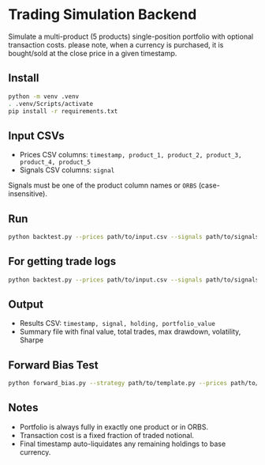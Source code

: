 # Trading Simulation Backend

Simulate a multi-product (5 products) single-position portfolio with optional transaction costs.
please note, when a currency is purchased, it is bought/sold at the close price in a given timestamp.

## Install

```bash
python -m venv .venv
. .venv/Scripts/activate
pip install -r requirements.txt
```

## Input CSVs

- Prices CSV columns: `timestamp, product_1, product_2, product_3, product_4, product_5`
- Signals CSV columns: `signal`

Signals must be one of the product column names or `ORBS` (case-insensitive).

## Run

```bash
python backtest.py --prices path/to/input.csv --signals path/to/signals.csv 
```
## For getting trade logs 
```bash
python backtest.py --prices path/to/input.csv --signals path/to/signals.csv --log True 
```

## Output

- Results CSV: `timestamp, signal, holding, portfolio_value`
- Summary file with final value, total trades, max drawdown, volatility, Sharpe

## Forward Bias Test
```bash
python forward_bias.py --strategy path/to/template.py --prices path/to/input.csv
```

## Notes

- Portfolio is always fully in exactly one product or in ORBS.
- Transaction cost is a fixed fraction of traded notional.
- Final timestamp auto-liquidates any remaining holdings to base currency.


